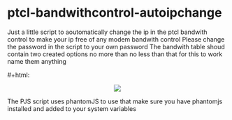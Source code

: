# ptcl-bandwithcontrol-autoipchange
Just a little script to aoutomatically change the ip in the ptcl bandwith control to make your ip free of any modem bandwith control
Please change the password in the script to your own password
The bandwith table shoud contain two created options no more than no less than that for this to work name them anything

#+html: <p align="center"><img src="https://github.com/zarar7576/ptcl-bandwithcontrol-autoipchange/blob/master/pics/bandwidth_conrol_screen.png" /></p>

The PJS script uses phantomJS to use that make sure you have phantomjs installed and added to your system variables
